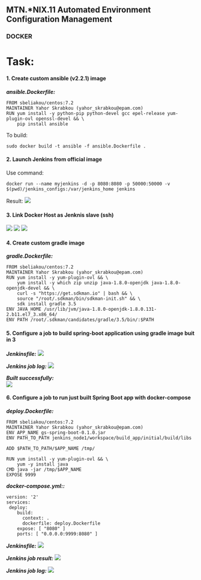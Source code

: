 MTN.*NIX.11 Automated Environment Configuration Management
----

### DOCKER
# Task:

#### 1. Create custom ansible (v2.2.1) image

<i><b>ansible.Dockerfile:</b></i>
```ansible.Dockerfile
FROM sbeliakou/centos:7.2
MAINTAINER Yahor Skrabkou (yahor_skrabkou@epam.com)
RUN yum install -y python-pip python-devel gcc epel-release yum-plugin-ovl openssl-devel && \
    pip install ansible
```

To build:
```build
sudo docker build -t ansible -f ansible.Dockerfile .
```

#### 2.  Launch Jenkins from official image
Use command:
```jenkins.command
docker run --name myjenkins -d -p 8080:8080 -p 50000:50000 -v $(pwd)/jenkins_configs:/var/jenkins_home jenkins
```
Result:
<img src=pic/jenkins_result.png />

#### 3.  Link Docker Host as Jenknis slave (ssh)
<img src=pic/3.png />
<img src=pic/4.png />
<img src=pic/5.png />


#### 4.  Create custom gradle image
<i><b>gradle.Dockerfile:</b></i>
```gradle.Dockerfile
FROM sbeliakou/centos:7.2
MAINTAINER Yahor Skrabkou (yahor_skrabkou@epam.com)
RUN yum install -y yum-plugin-ovl && \
    yum install -y which zip unzip java-1.8.0-openjdk java-1.8.0-openjdk-devel && \
    curl -s "https://get.sdkman.io" | bash && \ 
    source "/root/.sdkman/bin/sdkman-init.sh" && \
    sdk install gradle 3.5
ENV JAVA_HOME /usr/lib/jvm/java-1.8.0-openjdk-1.8.0.131-2.b11.el7_3.x86_64/
ENV PATH /root/.sdkman/candidates/gradle/3.5/bin/:$PATH
```

#### 5.  Configure a job to build spring-boot application using gradle image buit in 3
<i><b>Jenkinsfile:</b></i>
<img src=pic/6.png />

<i><b>Jenkins job log:</b></i>
<img src=pic/7.png />

<i><b>Built successfully:</b></i><br>
<img src=pic/8.png />


#### 6.  Configure a job to run just built Spring Boot app with docker-compose
<i><b>deploy.Dockerfile:</b></i>
```deploy.Dockerfile
FROM sbeliakou/centos:7.2
MAINTAINER Yahor Skrabkou (yahor_skrabkou@epam.com)
ENV APP_NAME gs-spring-boot-0.1.0.jar
ENV PATH_TO_PATH jenkins_node1/workspace/build_app/initial/build/libs

ADD $PATH_TO_PATH/$APP_NAME /tmp/

RUN yum install -y yum-plugin-ovl && \
    yum -y install java
CMD java -jar /tmp/$APP_NAME
EXPOSE 9999
```

<i><b>docker-compose.yml::</b></i>
```docker-compose
version: '2'
services:
 deploy:
    build:
      context: .
      dockerfile: deploy.Dockerfile
    expose: [ "8080" ]
    ports: [ "0.0.0.0:9999:8080" ]    
```

<i><b>Jenkinsfile:</b></i>
<img src=pic/9.png />

<i><b>Jenkins job result:</b></i>
<img src=pic/10.png />

<i><b>Jenkins job log:</b></i>
<img src=pic/11.png />


    
    
    
    

    
    
    


